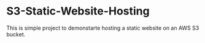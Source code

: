 # S3-Static-Website-Hosting
This is simple project to demonstarte hosting a static website on an AWS S3 bucket. 
